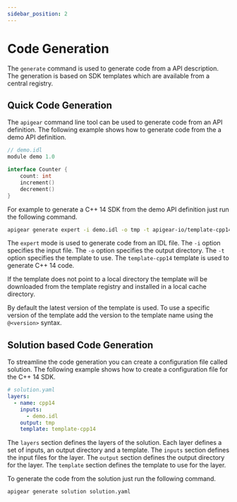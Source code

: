 ```yaml
---
sidebar_position: 2
---
```


# Code Generation

The `generate` command is used to generate code from a API description. The generation is based on SDK templates which are available from a central registry.

## Quick Code Generation

The `apigear` command line tool can be used to generate code from an API definition. The following example shows how to generate code from the a demo API definition.

```go
// demo.idl
module demo 1.0

interface Counter {
    count: int
    increment()
    decrement()
}
```

For example to generate a C++ 14 SDK from the demo API definition just run the following command.

```bash
apigear generate expert -i demo.idl -o tmp -t apigear-io/template-cpp14
```

The `expert` mode is used to generate code from an IDL file. The `-i` option specifies the input file. The `-o` option specifies the output directory. The `-t` option specifies the template to use. The `template-cpp14` template is used to generate C++ 14 code.

If the template does not point to a local directory the template will be downloaded from the template registry and installed in a local cache directory.

By default the latest version of the template is used. To use a specific version of the template add the version to the template name using the `@<version>` syntax.

## Solution based Code Generation

To streamline the code generation you can create a configuration file called solution. The following example shows how to create a configuration file for the C++ 14 SDK.

```yaml
# solution.yaml
layers:
  - name: cpp14
    inputs:
      - demo.idl
    output: tmp
    template: template-cpp14
```

The `layers` section defines the layers of the solution. Each layer defines a set of inputs, an output directory and a template. The `inputs` section defines the input files for the layer. The `output` section defines the output directory for the layer. The `template` section defines the template to use for the layer.

To generate the code from the solution just run the following command.

```bash
apigear generate solution solution.yaml
```
